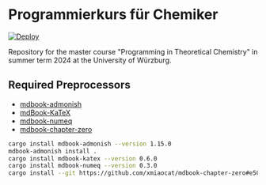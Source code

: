 # Programmierkurs für Chemiker

[![Deploy](https://github.com/mitric-lab/programming_tc_ss24/workflows/Deploy/badge.svg)](https://github.com/mitric-lab/programming_tc_ss24/actions/workflows/deploy.yml)

Repository for the master course "Programming in Theoretical Chemistry"
in summer term 2024 at the University of Würzburg.

## Required Preprocessors
- [mdbook-admonish](https://github.com/tommilligan/mdbook-admonish)
- [mdBook-KaTeX](https://github.com/lzanini/mdbook-katex)
- [mdbook-numeq](https://github.com/yannickseurin/mdbook-numeq)
- [mdbook-chapter-zero](https://github.com/xmiaocat/mdbook-chapter-zero)

```bash
cargo install mdbook-admonish --version 1.15.0
mdbook-admonish install .
cargo install mdbook-katex --version 0.6.0
cargo install mdbook-numeq --version 0.3.0
cargo install --git https://github.com/xmiaocat/mdbook-chapter-zero#e50441d
```
